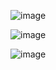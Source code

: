 ![image](https://github.com/Fx2048/COMU_REDES/assets/131219987/1451fe7a-47cd-44f7-ae10-3e5d86b85e1a)

![image](https://github.com/Fx2048/COMU_REDES/assets/131219987/e514c2f6-3da4-45e3-9dc3-2a8751c8524b)

![image](https://github.com/Fx2048/COMU_REDES/assets/131219987/d7249c81-15a7-4e85-9356-d0dc8a873dc1)
